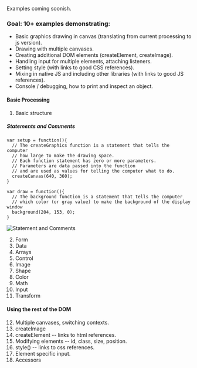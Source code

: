 Examples coming soonish.

### Goal: 10+ examples demonstrating:
+ Basic graphics drawing in canvas (translating from current processing to js version).
+ Drawing with multiple canvases.
+ Creating additional DOM elements (createElement, createImage).
+ Handling input for multiple elements, attaching listeners.
+ Setting style (with links to good CSS references).
+ Mixing in native JS and including other libraries (with links to good JS references).
+ Console / debugging, how to print and inspect an object.


#### Basic Processing
1. Basic structure

##### Statements and Comments

    var setup = function(){
      // The createGraphics function is a statement that tells the computer 
      // how large to make the drawing space.
      // Each function statement has zero or more parameters. 
      // Parameters are data passed into the function
      // and are used as values for telling the computer what to do.
      createCanvas(640, 360);
    }

    var draw = function(){
      // The background function is a statement that tells the computer
      // which color (or gray value) to make the background of the display window 
      background(204, 153, 0);
    }

![Statement and Comments](http://i.imgur.com/x1evK7y.png)



2. Form
3. Data
4. Arrays
5. Control
6. Image
7. Shape
8. Color
9. Math
10. Input
11. Transform

#### Using the rest of the DOM
12. Multiple canvases, switching contexts.
13. createImage
14. createElement -- links to html references.
15. Modifying elements -- id, class, size, position.
16. style() -- links to css references.
17. Element specific input.
18. Accessors